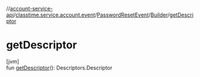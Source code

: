 //[account-service-api](../../../../index.md)/[classtime.service.account.event](../../index.md)/[PasswordResetEvent](../index.md)/[Builder](index.md)/[getDescriptor](get-descriptor.md)

# getDescriptor

[jvm]\
fun [getDescriptor](get-descriptor.md)(): Descriptors.Descriptor
